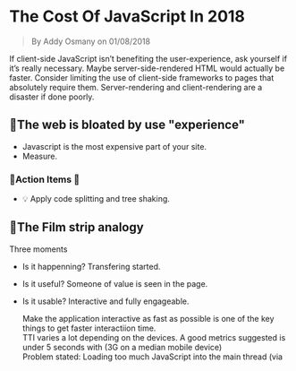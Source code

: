 # The Cost Of JavaScript In 2018
> By Addy Osmany on 01/08/2018

If client-side JavaScript isn’t benefiting the user-experience, ask yourself if it’s really necessary. Maybe server-side-rendered HTML would actually be faster. Consider limiting the use of client-side frameworks to pages that absolutely require them. Server-rendering and client-rendering are a disaster if done poorly.

## 📖The web is bloated by use "experience"

- Javascript is the most expensive part of your site.
- Measure.

### 📙Action Items 📙
- 💡 Apply code splitting and tree shaking.


## 📖The Film strip analogy

Three moments
  - Is it happenning?
    Transfering started.
  - Is it useful?
    Someone of value is seen in the page.
  - Is it usable?
    Interactive and fully engageable.
    
    Make the application interactive as fast as possible is one of the key things to get faster interactiion time.  
    TTI varies a lot depending on the devices. A good metrics suggested is under 5 seconds with (3G on a median mobile device)  
    Problem stated: Loading too much JavaScript into the main thread (via <script>, etc) is the issue. 

### 📙Action Items 📙
    💡 Pulling JS into a Web Worker or caching via a Service Worker doesn’t have the same negative Time-to-Interactive impact.
  
## 📖Why is Javascript so expensive
 There are a lot of things the browser request to start painting the page.(Not very detailed explanation here)
 
 - Parse and compile takes up to 30% of the time engine.
 - All bytes are not equal: 200kb js !== 200kb jpg

## 📖Mobile is a spectrum

> "stop taking fast networks and fast devices for granted"
- When variance can kill the user experience, developing with a slow baseline ensures everyone
 
 💡 Minify your code
 💡 Compress
 💡 Ship less
 💡 Take advantage of caching for repeat visits
 
## 📖Audit JS regularly

- [Webpack bundle analyzer](https://www.npmjs.com/package/webpack-bundle-analyzer)
- [Source map explorer](https://www.npmjs.com/package/source-map-explorer)
- [Bundle buddy](https://github.com/samccone/bundle-buddy)

Look for lighter alternatives on libraries. e.g. date-fns instead of moment.

- [Libs optimizations from google](https://github.com/GoogleChromeLabs/webpack-libs-optimizations)

- [Lighthouse](https://developers.google.com/web/tools/lighthouse/)

## 📖Remove  unused code from the critical path

 💡 Use the codecoverage tool from chrome dev tools.

## 📖Perfomance budget in place

## 📖Performance and business
  - Create a performance vision.
  - Setup your budget.
    [lighthoust-ci](https://github.com/ebidel/lighthouse-ci)
  - Create regular report on KPI.
    [Webdash](https://github.com/jadjoubran/webdash)
 
## 📖Real user monitor
  - Long tasks.
  - [First input delay](https://developers.google.com/web/updates/2018/05/first-input-delay).


## Next
- [Can you afford it? Real world web perfomance budge](https://infrequently.org/2017/10/can-you-afford-it-real-world-web-performance-budgets/)
- [Smaller lodash bundles with webpack and babel](https://nolanlawson.com/2018/03/20/smaller-lodash-bundles-with-webpack-and-babel/)
- [State of Javascript](https://beta.httparchive.org/reports/state-of-javascript#bytesJs)
- [Tree shaking](https://developers.google.com/web/fundamentals/performance/optimizing-javascript/tree-shaking/)
- [A pinteres progressive web app](https://medium.com/dev-channel/a-pinterest-progressive-web-app-performance-case-study-3bd6ed2e6154)
- [PRPL pattern](https://developers.google.com/web/fundamentals/performance/prpl-pattern/)
